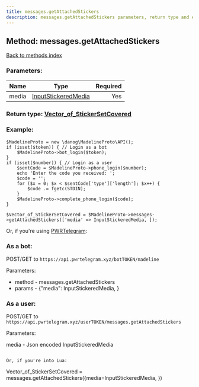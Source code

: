 ```yaml
---
title: messages.getAttachedStickers
description: messages.getAttachedStickers parameters, return type and example
---
```

## Method: messages.getAttachedStickers  
[Back to methods index](index.md)


### Parameters:

| Name     |    Type       | Required |
|----------|:-------------:|---------:|
|media|[InputStickeredMedia](../types/InputStickeredMedia.md) | Yes|


### Return type: [Vector\_of\_StickerSetCovered](../types/StickerSetCovered.md)

### Example:


```
$MadelineProto = new \danog\MadelineProto\API();
if (isset($token)) { // Login as a bot
    $MadelineProto->bot_login($token);
}
if (isset($number)) { // Login as a user
    $sentCode = $MadelineProto->phone_login($number);
    echo 'Enter the code you received: ';
    $code = '';
    for ($x = 0; $x < $sentCode['type']['length']; $x++) {
        $code .= fgetc(STDIN);
    }
    $MadelineProto->complete_phone_login($code);
}

$Vector_of_StickerSetCovered = $MadelineProto->messages->getAttachedStickers(['media' => InputStickeredMedia, ]);
```

Or, if you're using [PWRTelegram](https://pwrtelegram.xyz):

### As a bot:

POST/GET to `https://api.pwrtelegram.xyz/botTOKEN/madeline`

Parameters:

* method - messages.getAttachedStickers
* params - {"media": InputStickeredMedia, }



### As a user:

POST/GET to `https://api.pwrtelegram.xyz/userTOKEN/messages.getAttachedStickers`

Parameters:

media - Json encoded InputStickeredMedia


```

Or, if you're into Lua:

```
Vector_of_StickerSetCovered = messages.getAttachedStickers({media=InputStickeredMedia, })
```

